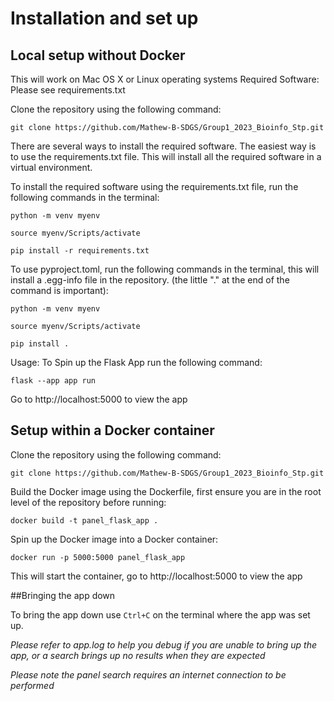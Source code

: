 # Installation and set up

## Local setup without Docker

This will work on Mac OS X or Linux operating systems
Required Software: Please see requirements.txt

Clone the repository using the following command:

```git clone https://github.com/Mathew-B-SDGS/Group1_2023_Bioinfo_Stp.git```

There are several ways to install the required software. The easiest way is to use the requirements.txt file. This will install all the required software in a virtual environment.

To install the required software using the requirements.txt file, run the following commands in the terminal:

```python -m venv myenv```

```source myenv/Scripts/activate```

```pip install -r requirements.txt```


To use pyproject.toml, run the following commands in the terminal, this will install a .egg-info file in the repository. (the little "." at the end of the command is important):

```python -m venv myenv```

```source myenv/Scripts/activate```

```pip install .```


Usage: To Spin up the Flask App run the following command:

  ```flask --app app run```

Go to http://localhost:5000 to view the app


## Setup within a Docker container


Clone the repository using the following command:

```git clone https://github.com/Mathew-B-SDGS/Group1_2023_Bioinfo_Stp.git```

Build the Docker image using the Dockerfile, first ensure you are in the root level of the repository before running:

```docker build -t panel_flask_app .```

Spin up the Docker image into a Docker container:

```docker run -p 5000:5000 panel_flask_app```

This will start the container, go to http://localhost:5000 to view the app

##Bringing the app down

To bring the app down use ```Ctrl+C``` on the terminal where the app was set up.



*Please refer to app.log to help you debug if you are unable to bring up the app, or a search brings up no results when they are expected*

*Please note the panel search requires an internet connection to be performed*
